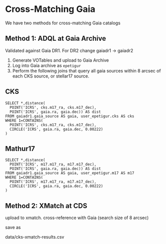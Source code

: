 # Cross-Matching Gaia

We have two methods for cross-matching Gaia catalogs


## Method 1: ADQL at Gaia Archive

Validated against Gaia DR1. For DR2 change gaiadr1 -> gaiadr2

1. Generate VOTables and upload to Gaia Archive
2. Log into Gaia archive as `epetigur`
3. Perform the following joins that query all gaia sources within 8 arcsec of each CKS source, or stellar17 source.

## CKS
```
SELECT *,distance(
  POINT('ICRS', cks.m17_ra, cks.m17_dec),
  POINT('ICRS', gaia.ra, gaia.dec)) AS dist
FROM gaiadr1.gaia_source AS gaia, user_epetigur.cks AS cks
WHERE 1=CONTAINS(
  POINT('ICRS', cks.m17_ra, cks.m17_dec),
  CIRCLE('ICRS', gaia.ra, gaia.dec, 0.00222)
)
```

## Mathur17

```
SELECT *,distance(
  POINT('ICRS', m17.m17_ra, m17.m17_dec),
  POINT('ICRS', gaia.ra, gaia.dec)) AS dist
FROM gaiadr1.gaia_source AS gaia, user_epetigur.m17 AS m17
WHERE 1=CONTAINS(
  POINT('ICRS', m17.m17_ra, m17.m17_dec),
  CIRCLE('ICRS', gaia.ra, gaia.dec, 0.00222)
)
```

## Method 2: XMatch at CDS

upload to xmatch. cross-reference with Gaia (search size of 8 arcsec)

save as

data/cks-xmatch-results.csv




